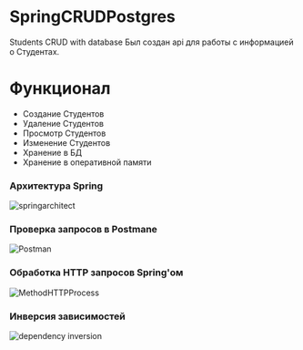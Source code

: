 # SpringCRUDPostgres
Students CRUD with database
Был создан api для работы с информацией о Студентах. 
# Функционал
- Создание Студентов
- Удаление Студентов
- Просмотр Студентов
- Изменение Студентов
- Хранение в БД
- Хранение в оперативной памяти



### Архитектура Spring
![springarchitect](https://github.com/Pogold/SpringCRUDPostgres/assets/93859142/614b24ab-daa1-4e5f-a7bb-89cac61835fd)

### Проверка запросов в Postmane
![Postman](https://github.com/Pogold/SpringCRUDPostgres/assets/93859142/47c6cc4b-786b-4d20-b770-fd2a5e8c598b)

### Обработка HTTP запросов Spring'ом
![MethodHTTPProcess](https://github.com/Pogold/SpringCRUDPostgres/assets/93859142/798cbd39-f382-4f47-8d29-8f3c2c525f57)

### Инверсия зависимостей
![dependency inversion](https://github.com/Pogold/SpringCRUDPostgres/assets/93859142/6bb0181e-cc29-4c39-bde8-0dbfcc20df74)
